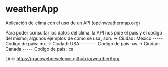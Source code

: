 # weatherApp
Aplicación de clima con el uso de un API (openweathermap.org)

Para poder consultar los datos del clima, la API nos pide el pais y el codigo del mismo; algunos ejemplos de como se usa, son:
-> Ciudad: Mexico ----- Codigo de pais: mx
-> Ciudad: USA -------- Codigo de pais: us
-> Ciudad: Canada ----- Codigo de pais: ca

Link: https://pacowebdeveloper.github.io/weatherApp/
